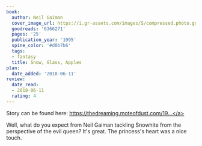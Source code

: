 ```yaml
---
book:
  author: Neil Gaiman
  cover_image_url: https://i.gr-assets.com/images/S/compressed.photo.goodreads.com/books/1244181275l/6366271.jpg
  goodreads: '6366271'
  pages: '25'
  publication_year: '1995'
  spine_color: '#d0b7b6'
  tags:
  - fantasy
  title: Snow, Glass, Apples
plan:
  date_added: '2018-06-11'
review:
  date_read:
  - 2018-06-11
  rating: 4
---
```


Story can be found here: <a target="_blank" href="https://thedreaming.moteofdust.com/1999/10/10/snow-glass-apples/" rel="nofollow">https://thedreaming.moteofdust.com/19...</a>

Well, what do you expect from Neil Gaiman tackling Snowhite from the perspective of the evil queen? It's great. The princess's heart was a nice touch.

